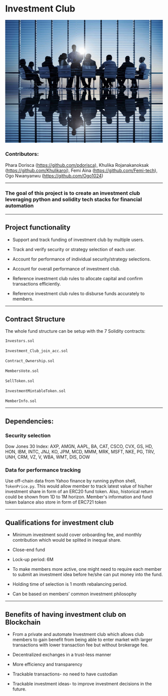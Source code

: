 # Investment Club
![IVMTC](Images/Investment-club.jpg)

### Contributors: 

Phara Dorisca (https://github.com/pdorisca), Khulika Rojanakanoksak (https://github.com/Khulikaroj), Femi Aina (https://github.com/Femi-tech), Ogo Nwanyanwu (https://github.com/Ogo1024)

---

### The goal of this project is to create an investment club leveraging python and solidity tech stacks for financial automation

---

## Project functionality

* Support and track funding of investment club by multiple users.

* Track and verify security or strategy selection of each user.

* Account for performance of individual security/strategy selections.

* Account for overall performance of investment club.

* Reference investment club rules to allocate capital and confirm transactions efficiently.

* Reference investment club rules to disburse funds accurately to members.

---

## Contract Structure

The whole fund structure can be setup with the 7 Solidity contracts:

    Investors.sol

    Investment_Club_join_acc.sol

    Contract_Ownership.sol

    MembersVote.sol

    SellToken.sol

    InvestmentMintableToken.sol

    MemberInfo.sol
---

## Dependencies:
### Security selection
Dow Jones 30 Index: AXP, AMGN, AAPL, BA, CAT, CSCO, CVX, GS, HD, HON, IBM, INTC, JNJ, KO, JPM, MCD, MMM, MRK, MSFT, NKE, PG, TRV, UNH, CRM, VZ, V, WBA, WMT, DIS, DOW

### Data for performance tracking
Use off-chain data from Yahoo finance by running python shell, `TokenPrice.py`. This would allow member to track latest value of his/her investment share in form of an ERC20 fund token. Also, historical return could be shown from 1D to 1M horizon. Member's information and fund token balance also store in form of ERC721 token

---

## Qualifications for investment club

* Minimum investment sould cover onboarding fee, and monthly contribution which would be splited in inequal share.

* Close-end fund

* Lock-up period: 6M

* To make members more active, one might need to require each member to submit an investment idea before he/she can put money into the fund.

* Holding time of selection is 1 month rebalancing period.

* Can be based on members’ common investment philosophy

---

## Benefits of having investment club on Blockchain

* From a private and automate Investment club  which allows club members to gain benefit from being able to enter market with larger transactions with lower transaction fee but without brokerage fee. 

* Decentralized exchanges in a trust-less manner

* More efficiency and transparency

* Trackable transactions- no need to have custodian

* Trackable  investment ideas- to improve investment decisions in the future.
